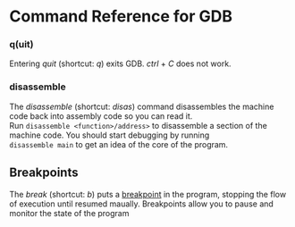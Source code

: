 # Command Reference for GDB

### q(uit)
Entering _quit_ (shortcut: _q_) exits GDB. _ctrl_ + _C_ does not work.

### disassemble
The _disassemble_ (shortcut: _disas_) command disassembles the machine code back into assembly code so you can read it. <br /> Run `disassemble <function>/address>` to 
disassemble a section of the machine code. You should start debugging by running <br /> `disassemble main` to get an idea of the core of the program.

## Breakpoints
The _break_ (shortcut: _b_) puts a [breakpoint](https://en.wikipedia.org/wiki/Breakpoint) in the program, stopping the flow of execution until resumed maually.
Breakpoints allow you to pause and monitor the state of the program
